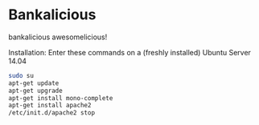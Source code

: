 # Bankalicious
bankalicious awesomelicious!

Installation:
Enter these commands on a (freshly installed) Ubuntu Server 14.04
``` bash
sudo su
apt-get update
apt-get upgrade
apt-get install mono-complete
apt-get install apache2
/etc/init.d/apache2 stop
```
